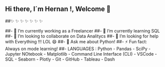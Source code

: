 ## Hi there, I´m Hernan !, Welcome 👋

##✨ ✨ ✨ ✨ ✨ ✨ ✨

##- 🔭 I’m currently working as a Freelancer
##- 🌱 I’m currently learning SQL
##- 👯 I’m looking to collaborate on Data Analitycs
##- 🤔 I’m looking for help with Everything !!! LOL 😄 
##- 💬 Ask me about Python!
##- ⚡ Fun fact: Always on mode learning!
##- LANGUAGES : Python - Pandas - SciPy - Jupyter NOtebook - Matplotlib - Command Line Interface (CLI) - VSCode - SQL - Seaborn - Plotly - Git - GitHub - Tableau - Dash


